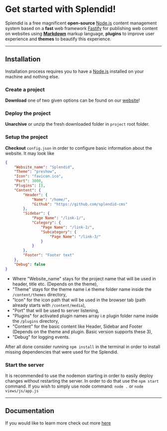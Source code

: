 # Get started with Splendid!

Splendid is a free magnificent **open-source** [Node.js](https://nodejs.org/en/) content management system based on a **fast** web framework [Fastify](https://www.fastify.io/) for publishing web content on websites using [**Markdown**](https://en.wikipedia.org/wiki/Markdown) markup language, **plugins** to improve user experience and **themes** to beautify this experience.

---

## Installation

Installation process requires you to have a [Node.js](https://nodejs.org/en/) installed on your machine and nothing else.

### Create a project

**Download** one of two given options can be found on our [website](//splendid.js.org)!

### Deploy the project

**Unarchive** or unzip the fresh downloaded folder in `project` root folder.

### Setup the project

**Checkout** `config.json` in order to configure basic information about the website. It may look like

```json
{
    "Website_name": "Splendid",
    "Theme": "preshow",
    "Icon": "favicon.ico",
    "Port": 3000,
    "Plugins": [],
    "Content": {
        "Header": {
            "Name": "/home/",
            "Github": "https://github.com/splendid-cms"
        },
        "Sidebar": {
            "Page Name": "/link-1/",
            "Category": {
                "Page Name": "/link-2/",
                "Subcategory": {
                    "Page Name": "/link-3/"
                }
            }
        },
        "Footer": "Footer text"
    },
    "Debug": false
}
```

- Where "Website_name" stays for the project name that will be used in header, title etc. (Depends on the theme),
- "Theme" stays for the theme name i.e theme folder name inside the `/content/themes` directory,
- "Icon" for the icon path that will be used in the browser tab (path already starts with `/content/media`),
- "Port" that will be used to server listening,
- "Plugins" for activated plugin names array i.e plugin folder name inside the `/plugins` directory,
- "Content" for the basic content like Header, Sidebar and Footer (Depends on the theme and plugin. Basic version supports these 3),
- "Debug" for logging events.

After all done consider running `npm install` in the terminal in order to install missing dependencies that were used for the Splendid.

### Start the server

It is recommended to use the nodemon starting in order to easily deploy changes without restarting the server. In order to do that use the `npm start` command. If you wish to simply use node command: `node .` or `node views/js/app.js`

---

## Documentation

If you would like to learn more check out more [here](https://github.com/splendid-cms/docs)
